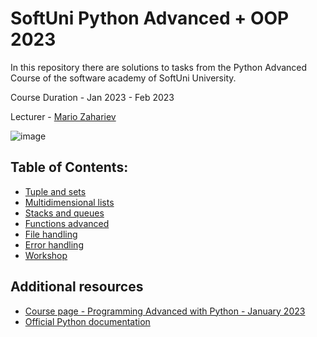 # SoftUni Python Advanced + OOP 2023

In this repository there are solutions to tasks from the Python Advanced Course of the software academy of SoftUni University.

Course Duration - Jan 2023 - Feb 2023

Lecturer - [Mario Zahariev](https://www.linkedin.com/in/mario-zahariev-753a7b202/) 

![image](https://user-images.githubusercontent.com/68993494/185683680-bcfefe65-88fb-4192-b0b2-ff9130c39487.png)

## Table of Contents:
- [Tuple and sets]()
- [Multidimensional lists]()
- [Stacks and queues]()
- [Functions advanced]()
- [File handling]()
- [Error handling]()
- [Workshop]()

## Additional resources

- [Course page - Programming Advanced with Python - January 2023](https://softuni.bg/trainings/3963/python-advanced-january-2023)
- [Official Python documentation](https://docs.python.org/3/)
